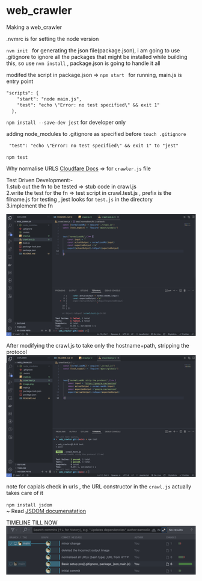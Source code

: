 # web_crawler

Making a web_crawler

.nvmrc is for setting the node version

`nvm init ` for generating the json file(package.json), i am going to use .gitignore to ignore all the packages that might be installed while building this, so use `nvm install` , package.json is going to handle it all

modifed the script in package.json => `npm start ` for running, main.js is entry point

```
"scripts": {
    "start": "node main.js",
    "test": "echo \"Error: no test specified\" && exit 1"
  },
```

`npm install --save-dev jest` for developer only

adding node_modules to .gitignore as specified before `touch .gitignore`

```
 "test": "echo \"Error: no test specified\" && exit 1" to "jest"
```

`npm test`

Why normalise URLS [Cloudfare Docs](https://developers.cloudflare.com/rules/normalization/) => for `crawler.js` file

Test Driven Development:-<br/>
1.stub out the fn to be tested => stub code in crawl.js <br/>
2.write the test for the fn => test script in crawl.test.js , prefix is the filname.js for testing , jest looks for `test.js` in the directory <br/>
3.implement the fn <br/>

![Failed test output scenario](image.png)

After modifying the crawl.js to take only the hostname+path, stripping the protocol
![Alt text](image-1.png)

note for capials check in urls , the URL constructor in the `crawl.js` actually takes care of it

`npm install jsdom` <br/>
~ Read [JSDOM documenatation](https://www.google.com/search?q=jsdom+documentation&oq=JSDOM+documentation&aqs=chrome.0.0i512j0i15i22i30j0i390i650.5206j0j7&sourceid=chrome&ie=UTF-8)

TIMELINE TILL NOW
![Alt text](image-2.png)